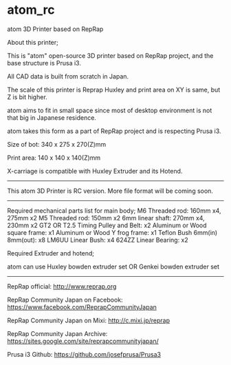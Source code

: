 atom_rc
=======


atom 3D Printer based on RepRap


About this printer;

This is "atom" open-source 3D printer based on RepRap project, and the base structure is Prusa i3.

All CAD data is built from scratch in Japan. 

The scale of this printer is Reprap Huxley and print area on XY is same, but Z is bit higher. 


atom aims to fit in small space since most of desktop environment is not that big in Japanese residence.

atom takes this form as a part of RepRap project and is respecting Prusa i3.

Size of bot:  340 x 275 x 270(Z)mm

Print area: 140 x 140 x 140(Z)mm


X-carriage is compatible with Huxley Extruder and its Hotend.

------------------------------------------------------------------

This atom 3D Printer is RC version.
More file format will be coming soon.

------------------------------------------------------------------

Required mechanical parts list for main body;
M6 Threaded rod: 160mm x4,  275mm x2
M5 Threaded rod: 150mm x2
6mm linear shaft: 270mm x4, 230mm x2
GT2 OR T2.5 Timing Pulley and Belt: x2
Aluminum or Wood square frame: x1
Aluminum or Wood Y frog frame: x1
Teflon Bush 6mm(in) 8mm(out): x8
LM6UU Linear Bush: x4
624ZZ Linear Bearing: x2

Required Extruder and hotend;

atom can use Huxley bowden extruder set OR Genkei bowden extruder set


------------------------------------------------------------------


RepRap official: http://www.reprap.org

RepRap Community Japan on Facebook: https://www.facebook.com/ReprapCommunityJapan

RepRap Community Japan on Mixi:  http://c.mixi.jp/reprap 

RepRap Community Japan Archive:  https://sites.google.com/site/reprapcommunityjapan/

Prusa i3 Github:  https://github.com/josefprusa/Prusa3



